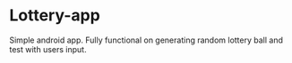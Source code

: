 # Lottery-app
Simple android app. Fully functional on generating random lottery ball and test with users input. 
